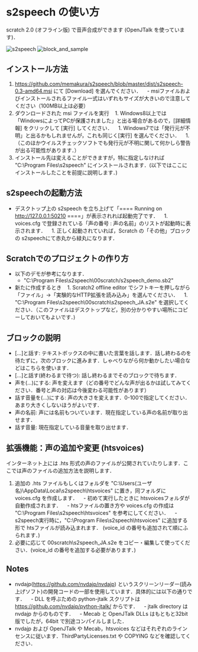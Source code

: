 # s2speech の使い方
scratch 2.0 (オフライン版) で音声合成ができます (OpenJTalk を使っています)．

![s2speech](https://github.com/memakura/s2speech/blob/master/images/ScratchSpeechSynth.png)
![block_and_sample](https://github.com/memakura/s2speech/blob/master/images/block_and_sample_JA.png)


## インストール方法
1. https://github.com/memakura/s2speech/blob/master/dist/s2speech-0.3-amd64.msi にて [Download] を選んでください．
    - msiファイルおよびインストールされるファイル一式はいずれもサイズが大きいので注意してください（100MB以上は必要）
1. ダウンロードされた msi ファイルを実行
    1. Windows8以上では「WindowsによってPCが保護されました」と出る場合があるので，[詳細情報] をクリックして [実行] してください．
    1. Windows7では「発行元が不明」と出るかもしれませんが，これも同じく[実行] を選んでください．
    1. （このほかウイルスチェックソフトでも発行元が不明に関して何かしら警告が出る可能性があります．）
1. インストール先は変えることができますが，特に指定しなければ "C:\Program Files\s2speech" にインストールされます．(以下ではここにインストールしたことを前提に説明します．)

## s2speechの起動方法
- デスクトップ上の s2speech を立ち上げて「==== Running on http://127.0.0.1:50210 ====」が表示されれば起動完了です．
    1. voices.cfg で登録されている「声の番号 : 声の名前」のリストが起動時に表示されます．
    1. 正しく起動されていれば，Scratch の「その他」ブロックの s2speechにて赤丸から緑丸になります．

## Scratchでのプロジェクトの作り方
- 以下のデモが参考になります．
    - "C:\Program Files\s2speech\00scratch/s2speech_demo.sb2"
- 新たに作成するとき
    1. Scratch2 offline editor でシフトキーを押しながら「ファイル」->「実験的なHTTP拡張を読み込み」を選んでください．
    1. "C:\Program Files\s2speech\00scratch\s2speech_JA.s2e" を選択してください．（このファイルはデスクトップなど，別の分かりやすい場所にコピーしておいてもよいです．)

## ブロックの説明
- [...]と話す: テキストボックスの中に書いた言葉を話します．話し終わるのを待たずに，次のブロックに進みます．しゃべりながら何か動かしたい場合などはこちらを使います．
- [...]と話す(終わるまで待つ): 話し終わるまでそのブロックで待ちます．
- 声を(...)にする: 声を変えます（どの番号でどんな声が出るかは試してみてください．番号と声の対応は今後変わる可能性があります）
- 話す音量を(...)にする: 声の大きさを変えます．0-100で指定してください．あまり大きくしないほうがよいです．
- 声の名前: 声には名前もついています．現在指定している声の名前が取り出せます．
- 話す音量: 現在指定している音量を取り出せます．

## 拡張機能：声の追加や変更 (htsvoices)
インターネット上には .hts 形式の声のファイルが公開されていたりします．ここでは声のファイルの追加方法を説明します．
1. 追加の .hts ファイルもしくはフォルダを "C:\Users\(ユーザ名)\AppData\Local\s2speech\htsvoices" に置き，同フォルダに voices.cfg を作成します．
    - 初めて実行したときに htsvoicesフォルダが自動作成されます．
    - htsファイルの置き方や voices.cfg の作成は "C:\Program Files\s2speech\htsvoices" を参考にしてください．
    - s2speech実行時に，"C:\Program Files\s2speech\htsvoices" に追加する形で htsファイルが読み込まれます． (voice_id の番号も追加されて順にふられます．)
1. 必要に応じて 00scratch\s2speech_JA.s2e をコピー・編集して使ってください．(voice_id の番号を追加する必要があります．)

## Notes
- nvdajp(https://github.com/nvdajp/nvdajp) というスクリーンリーダー(読み上げソフト)の開発コードの一部を使用しています．具体的には以下の通りです．
    - DLL を呼ぶための python-jtalk スクリプトは https://github.com/nvdajp/python-jtalk/ からです．
    - jtalk directory は nvdajp からのものです．
    - Mecab と OpenJTalk DLLs はもともと32bit版でしたが，64bit で別途コンパイルしました．
- nvdajp および OpenJTalk や Mecab，htsvoices などはそれぞれのラインセンスに従います．ThirdPartyLicenses.txt や COPYING などを確認してください．

